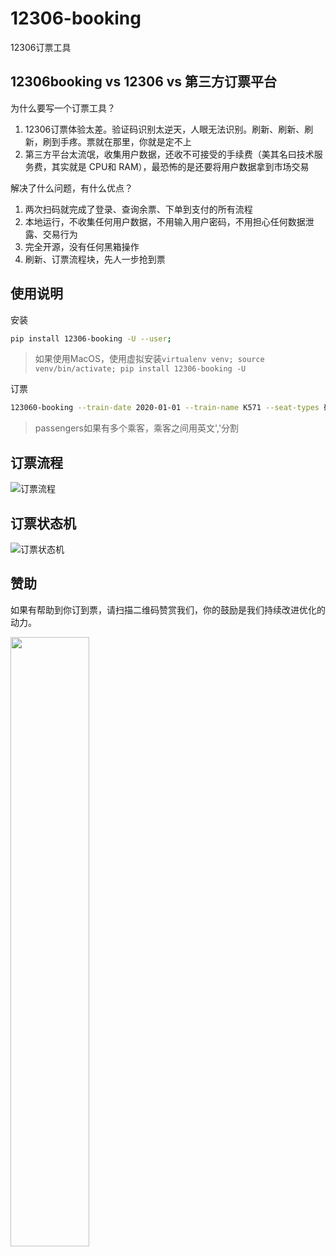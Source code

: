 # 12306-booking
12306订票工具

## 12306booking vs 12306 vs 第三方订票平台

为什么要写一个订票工具？

1. 12306订票体验太差。验证码识别太逆天，人眼无法识别。刷新、刷新、刷新，刷到手疼。票就在那里，你就是定不上
2. 第三方平台太流氓，收集用户数据，还收不可接受的手续费（美其名曰技术服务费，其实就是 CPU和 RAM），最恐怖的是还要将用户数据拿到市场交易

解决了什么问题，有什么优点？
1. 两次扫码就完成了登录、查询余票、下单到支付的所有流程
2. 本地运行，不收集任何用户数据，不用输入用户密码，不用担心任何数据泄露、交易行为
3. 完全开源，没有任何黑箱操作
4. 刷新、订票流程块，先人一步抢到票

## 使用说明

安装
```sh
pip install 12306-booking -U --user;
```
>如果使用MacOS，使用虚拟安装`virtualenv venv; source venv/bin/activate; pip install 12306-booking -U`

订票
```sh
123060-booking --train-date 2020-01-01 --train-name K571 --seat-types 硬卧 --from-station 北京 --to-station 麻城 --pay-channel 微信 --passengers 任正非,王石
```
> passengers如果有多个乘客，乘客之间用英文','分割

## 订票流程

![订票流程](https://processon.com/chart_image/5c372ce1e4b08a7683a2798f.png)

## 订票状态机

![订票状态机](http://processon.com/chart_image/5c371a11e4b0641c83d6eb3f.png)


## 赞助

如果有帮助到你订到票，请扫描二维码赞赏我们，你的鼓励是我们持续改进优化的动力。

<img src="https://share-static.oss-cn-hangzhou.aliyuncs.com/wx/%E5%BE%AE%E4%BF%A1%E8%B5%9E%E8%B5%8F.jpg"  width="50%" height="50%" />
